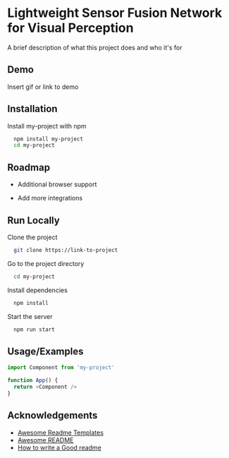 
# Lightweight Sensor Fusion Network for Visual Perception

A brief description of what this project does and who it's for


## Demo

Insert gif or link to demo


## Installation

Install my-project with npm

```bash
  npm install my-project
  cd my-project
```
    
## Roadmap

- Additional browser support

- Add more integrations


## Run Locally

Clone the project

```bash
  git clone https://link-to-project
```

Go to the project directory

```bash
  cd my-project
```

Install dependencies

```bash
  npm install
```

Start the server

```bash
  npm run start
```



## Usage/Examples

```javascript
import Component from 'my-project'

function App() {
  return <Component />
}
```


## Acknowledgements

 - [Awesome Readme Templates](https://awesomeopensource.com/project/elangosundar/awesome-README-templates)
 - [Awesome README](https://github.com/matiassingers/awesome-readme)
 - [How to write a Good readme](https://bulldogjob.com/news/449-how-to-write-a-good-readme-for-your-github-project)

